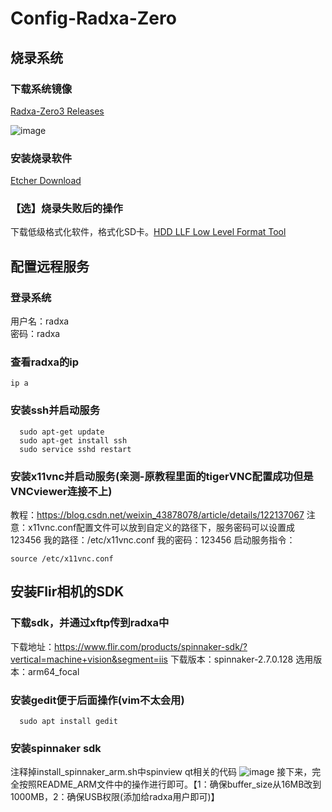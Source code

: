 # Config-Radxa-Zero

## 烧录系统

### 下载系统镜像
[Radxa-Zero3 Releases](https://github.com/radxa-build/radxa-zero3/releases)

![image](https://github.com/Xinzhe99/Config-Radxa-Zero/assets/113503163/24b2a545-1474-4326-8620-c2f19561d010)

### 安装烧录软件
[Etcher Download](https://etcher.balena.io/#download-etcher/)

### 【选】烧录失败后的操作
下载低级格式化软件，格式化SD卡。[HDD LLF Low Level Format Tool](https://www.hddguru.com/software/HDD-LLF-Low-Level-Format-Tool/)

## 配置远程服务

### 登录系统
用户名：radxa  
密码：radxa

### 查看radxa的ip
```
ip a
```
### 安装ssh并启动服务
```
  sudo apt-get update
  sudo apt-get install ssh
  sudo service sshd restart
```
### 安装x11vnc并启动服务(亲测-原教程里面的tigerVNC配置成功但是VNCviewer连接不上)
  教程：https://blog.csdn.net/weixin_43878078/article/details/122137067
  注意：x11vnc.conf配置文件可以放到自定义的路径下，服务密码可以设置成123456
  我的路径：/etc/x11vnc.conf
  我的密码：123456
  启动服务指令：
  ```
  source /etc/x11vnc.conf
  ```
## 安装Flir相机的SDK
### 下载sdk，并通过xftp传到radxa中
下载地址：https://www.flir.com/products/spinnaker-sdk/?vertical=machine+vision&segment=iis
下载版本：spinnaker-2.7.0.128
选用版本：arm64_focal

### 安装gedit便于后面操作(vim不太会用)
```
  sudo apt install gedit
```
### 安装spinnaker sdk
注释掉install_spinnaker_arm.sh中spinview qt相关的代码
![image](https://github.com/Xinzhe99/Config-Radxa-Zero/assets/113503163/fee0799d-9eb0-4826-9e71-cdb9a1cb5071)
接下来，完全按照README_ARM文件中的操作进行即可。【1：确保buffer_size从16MB改到1000MB，2：确保USB权限(添加给radxa用户即可)】
